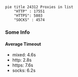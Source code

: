
```mermaid
pie title 24312 Proxies in list
    "HTTP" : 17551
    "HTTPS": 5803
    "SOCKS" : 4574
```

### Some Info
#### Average Timeout

- mixed: 4.6s
- http: 2.8s
- https: 7.6s
- socks: 6.2s